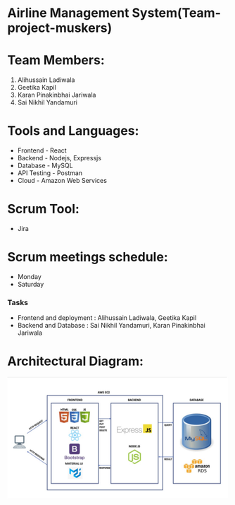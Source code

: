 # Airline Management System(Team-project-muskers)

# Team Members:
1. Alihussain Ladiwala
2. Geetika Kapil
3. Karan Pinakinbhai Jariwala
4. Sai Nikhil Yandamuri

# Tools and Languages:

* Frontend - React<br/>
* Backend - Nodejs, Expressjs<br/>
* Database - MySQL<br/>
* API Testing - Postman<br/>
* Cloud - Amazon Web Services

# Scrum Tool:
* Jira

# Scrum meetings schedule:
* Monday
* Saturday

### Tasks 
 
* Frontend and deployment : Alihussain Ladiwala, Geetika Kapil
* Backend and Database  : Sai Nikhil Yandamuri, Karan Pinakinbhai Jariwala
   
# Architectural Diagram:
![](documentation/architectural%20diagram.jpeg)










